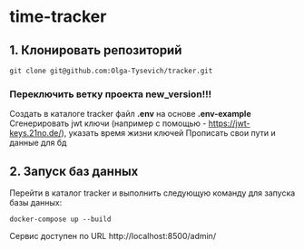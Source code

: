 
# time-tracker

## 1. Клонировать репозиторий

```dtd
git clone git@github.com:Olga-Tysevich/tracker.git
```
### Переключить ветку проекта new_version!!!

Создать в каталоге tracker файл **.env** на основе **.env-example**
Сгенерировать jwt ключи (например с помощью - https://jwt-keys.21no.de/),
указать время жизни ключей
Прописать свои пути и данные для бд


## 2. Запуск баз данных

Перейти в каталог tracker и выполнить следующую команду для запуска базы данных:
```shell
docker-compose up --build 
```

Сервис доступен по URL http://localhost:8500/admin/
